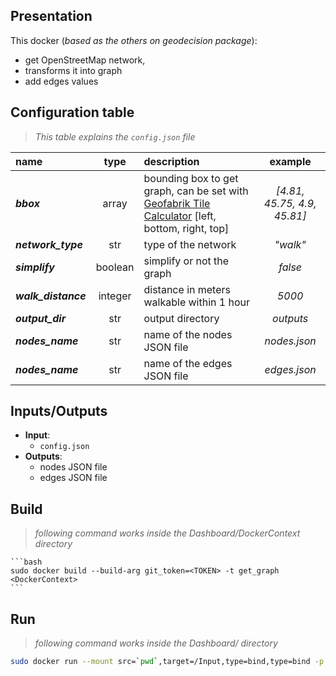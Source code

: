 ## Presentation

This docker (*based as the others on geodecision package*):
* get OpenStreetMap network,
* transforms it into graph
* add edges values

## Configuration table
> *This table explains the ```config.json``` file*

| name | type | description | example |
|:-----|:----:|:------------|:-------:|
| ***bbox*** | array | bounding box to get graph, can be set with [Geofabrik Tile Calculator](http://tools.geofabrik.de/calc/) [left, bottom, right, top]   | *[4.81, 45.75, 4.9, 45.81]*|
| ***network_type*** | str | type of the network | *"walk"*|
| ***simplify*** | boolean | simplify or not the graph | *false*|
| ***walk_distance*** | integer | distance in meters walkable within 1 hour | *5000*|
| ***output_dir*** | str | output directory | *outputs*|
| ***nodes_name*** | str | name of the nodes JSON file | *nodes.json*|
| ***nodes_name*** | str | name of the edges JSON file | *edges.json*|

## Inputs/Outputs
* **Input**:
    * ```config.json```
* **Outputs**:
    * nodes JSON file
    * edges JSON file

## Build
> *following command works inside the Dashboard/DockerContext directory*

    ```bash
    sudo docker build --build-arg git_token=<TOKEN> -t get_graph <DockerContext>
    ```

## Run
> *following command works inside the Dashboard/ directory*

```bash
sudo docker run --mount src=`pwd`,target=/Input,type=bind,type=bind -p 5006:5006 -it roofs_analyse
```
